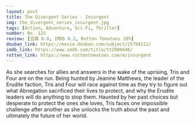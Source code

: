 ```yaml
---
layout: post 
title: The Divergent Series - Insurgent
img: the_divergent_series_insurgent.jpg
tags: [Action, Adventure, Sci-Fi, Thriller]
number: No. 125
review: [豆瓣 6.0, IMDb 6.2, Rotten Tomatoes 28%]
douban_link: https://movie.douban.com/subject/25794212/
imdb_link: https://www.imdb.com/title/tt2908446/
rotten_link: https://www.rottentomatoes.com/m/insurgent
---
```


As she searches for allies and answers in the wake of the uprising, Tris and Four are on the run. Being hunted by Jeanine Matthews, the leader of the Erudite faction, Tris and Four will race against time as they try to figure out what Abnegation sacrificed their lives to protect, and why the Erudite leaders will do anything to stop them. Haunted by her past choices but desperate to protect the ones she loves, Tris faces one impossible challenge after another as she unlocks the truth about the past and ultimately the future of her world.